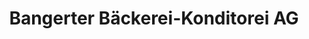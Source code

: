 ---
title: "Bangerter Bäckerei-Konditorei AG"
url: /birsfelden/bangerter-baeckerei-konditorei-ag/
shop: Bäckerei
---